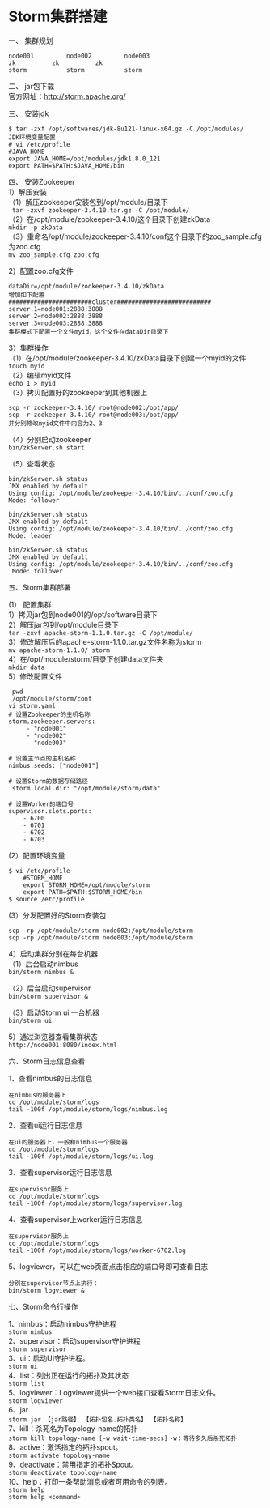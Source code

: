 Storm集群搭建  
============
一、 集群规划  
```
node001			node002			node003
zk			zk			zk
storm			storm			storm
```  
二、 jar包下载  
官方网址：http://storm.apache.org/  

三、 安装jdk  
```
$ tar -zxf /opt/softwares/jdk-8u121-linux-x64.gz -C /opt/modules/
JDK环境变量配置
# vi /etc/profile
#JAVA_HOME
export JAVA_HOME=/opt/modules/jdk1.8.0_121
export PATH=$PATH:$JAVA_HOME/bin
```  
四、 安装Zookeeper  
1）解压安装  
（1）解压zookeeper安装包到/opt/module/目录下  
```  tar -zxvf zookeeper-3.4.10.tar.gz -C /opt/module/ ```  
（2）在/opt/module/zookeeper-3.4.10/这个目录下创建zkData  
``` mkdir -p zkData ```  
（3）重命名/opt/module/zookeeper-3.4.10/conf这个目录下的zoo_sample.cfg为zoo.cfg  
``` mv zoo_sample.cfg zoo.cfg ```  

2）配置zoo.cfg文件  
```
dataDir=/opt/module/zookeeper-3.4.10/zkData
增加如下配置
#######################cluster##########################
server.1=node001:2888:3888
server.2=node002:2888:3888
server.3=node003:2888:3888
集群模式下配置一个文件myid，这个文件在dataDir目录下
```  

3）集群操作  
（1）在/opt/module/zookeeper-3.4.10/zkData目录下创建一个myid的文件  
 ``` touch myid ```  
（2）编辑myid文件  
``` echo 1 > myid ```  
（3）拷贝配置好的zookeeper到其他机器上
```
scp -r zookeeper-3.4.10/ root@node002:/opt/app/
scp -r zookeeper-3.4.10/ root@node003:/opt/app/
并分别修改myid文件中内容为2、3
```  

（4）分别启动zookeeper  
``` bin/zkServer.sh start ```  
        
（5）查看状态  
``` 
bin/zkServer.sh status
JMX enabled by default
Using config: /opt/module/zookeeper-3.4.10/bin/../conf/zoo.cfg
Mode: follower
        
bin/zkServer.sh status
JMX enabled by default
Using config: /opt/module/zookeeper-3.4.10/bin/../conf/zoo.cfg
Mode: leader
       
bin/zkServer.sh status
JMX enabled by default
Using config: /opt/module/zookeeper-3.4.10/bin/../conf/zoo.cfg
 Mode: follower
```


五、Storm集群部署  

(1） 配置集群  
1）拷贝jar包到node001的/opt/software目录下  
2）解压jar包到/opt/module目录下  
``` tar -zxvf apache-storm-1.1.0.tar.gz -C /opt/module/ ```  
3）修改解压后的apache-storm-1.1.0.tar.gz文件名称为storm  
``` mv apache-storm-1.1.0/ storm ```  
4）在/opt/module/storm/目录下创建data文件夹  
``` mkdir data ```  
5）修改配置文件  
```
 pwd
 /opt/module/storm/conf
vi storm.yaml
# 设置Zookeeper的主机名称
storm.zookeeper.servers:
     - "node001"
     - "node002"
     - "node003"

# 设置主节点的主机名称
nimbus.seeds: ["node001"]

# 设置Storm的数据存储路径
 storm.local.dir: "/opt/module/storm/data"

# 设置Worker的端口号
supervisor.slots.ports:
    - 6700
    - 6701
    - 6702
    - 6703
```

(2）配置环境变量  
```
$ vi /etc/profile
    #STORM_HOME
    export STORM_HOME=/opt/module/storm
    export PATH=$PATH:$STORM_HOME/bin
$ source /etc/profile
```  

(3）分发配置好的Storm安装包  
```
scp -rp /opt/module/storm node002:/opt/module/storm
scp -rp /opt/module/storm node003:/opt/module/storm
```  

4）启动集群分别在每台机器  
（1）后台启动nimbus  
``` bin/storm nimbus & ```  
        
（2）后台启动supervisor  
``` bin/storm supervisor & ```  
         
（3）启动Storm ui   一台机器  
``` bin/storm ui ```  
    
5）通过浏览器查看集群状态  
``` http://node001:8080/index.html ```
 
    
    
    
六、Storm日志信息查看  

1、查看nimbus的日志信息  
 ```
在nimbus的服务器上
cd /opt/module/storm/logs
tail -100f /opt/module/storm/logs/nimbus.log
 ```  
 
2、查看ui运行日志信息  
 ```
在ui的服务器上，一般和nimbus一个服务器
cd /opt/module/storm/logs
tail -100f /opt/module/storm/logs/ui.log
```  

3、查看supervisor运行日志信息  
```
在supervisor服务上
cd /opt/module/storm/logs
tail -100f /opt/module/storm/logs/supervisor.log
```  

4、查看supervisor上worker运行日志信息  
```
在supervisor服务上
cd /opt/module/storm/logs
tail -100f /opt/module/storm/logs/worker-6702.log
```  

5、logviewer，可以在web页面点击相应的端口号即可查看日志  
```
分别在supervisor节点上执行：
bin/storm logviewer &
```  
 


七、Storm命令行操作  

 1、nimbus：启动nimbus守护进程  
 ``` storm nimbus ```  
 2、supervisor：启动supervisor守护进程  
 ``` storm supervisor ```  
 3、ui：启动UI守护进程。  
 ``` storm ui ```  
 4、list：列出正在运行的拓扑及其状态  
 ``` storm list ```  
 5、logviewer：Logviewer提供一个web接口查看Storm日志文件。  
 ``` storm logviewer ```  
 6、jar：  
 ``` storm jar 【jar路径】 【拓扑包名.拓扑类名】 【拓扑名称】 ```  
 7、kill：杀死名为Topology-name的拓扑  
 ``` storm kill topology-name [-w wait-time-secs] ```
 ``` -w：等待多久后杀死拓扑 ```  
 8、active：激活指定的拓扑spout。  
 ``` storm activate topology-name ```  
 9、deactivate：禁用指定的拓扑Spout。  
 ``` storm deactivate topology-name  ```  
 10、help：打印一条帮助消息或者可用命令的列表。  
 ``` storm help ```  
 ``` storm help <command> ```  

